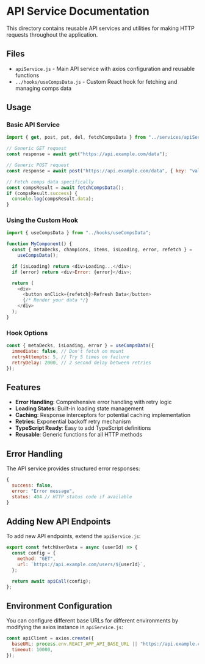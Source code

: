 # API Service Documentation

This directory contains reusable API services and utilities for making HTTP requests throughout the application.

## Files

- `apiService.js` - Main API service with axios configuration and reusable functions
- `../hooks/useCompsData.js` - Custom React hook for fetching and managing comps data

## Usage

### Basic API Service

```javascript
import { get, post, put, del, fetchCompsData } from "../services/apiService";

// Generic GET request
const response = await get("https://api.example.com/data");

// Generic POST request
const response = await post("https://api.example.com/data", { key: "value" });

// Fetch comps data specifically
const compsResult = await fetchCompsData();
if (compsResult.success) {
  console.log(compsResult.data);
}
```

### Using the Custom Hook

```javascript
import { useCompsData } from "../hooks/useCompsData";

function MyComponent() {
  const { metaDecks, champions, items, isLoading, error, refetch } =
    useCompsData();

  if (isLoading) return <div>Loading...</div>;
  if (error) return <div>Error: {error}</div>;

  return (
    <div>
      <button onClick={refetch}>Refresh Data</button>
      {/* Render your data */}
    </div>
  );
}
```

### Hook Options

```javascript
const { metaDecks, isLoading, error } = useCompsData({
  immediate: false, // Don't fetch on mount
  retryAttempts: 5, // Try 5 times on failure
  retryDelay: 2000, // 2 second delay between retries
});
```

## Features

- **Error Handling**: Comprehensive error handling with retry logic
- **Loading States**: Built-in loading state management
- **Caching**: Response interceptors for potential caching implementation
- **Retries**: Exponential backoff retry mechanism
- **TypeScript Ready**: Easy to add TypeScript definitions
- **Reusable**: Generic functions for all HTTP methods

## Error Handling

The API service provides structured error responses:

```javascript
{
  success: false,
  error: "Error message",
  status: 404 // HTTP status code if available
}
```

## Adding New API Endpoints

To add new API endpoints, extend the `apiService.js`:

```javascript
export const fetchUserData = async (userId) => {
  const config = {
    method: "GET",
    url: `https://api.example.com/users/${userId}`,
  };

  return await apiCall(config);
};
```

## Environment Configuration

You can configure different base URLs for different environments by modifying the axios instance in `apiService.js`:

```javascript
const apiClient = axios.create({
  baseURL: process.env.REACT_APP_API_BASE_URL || "https://api.example.com",
  timeout: 10000,
});
```

